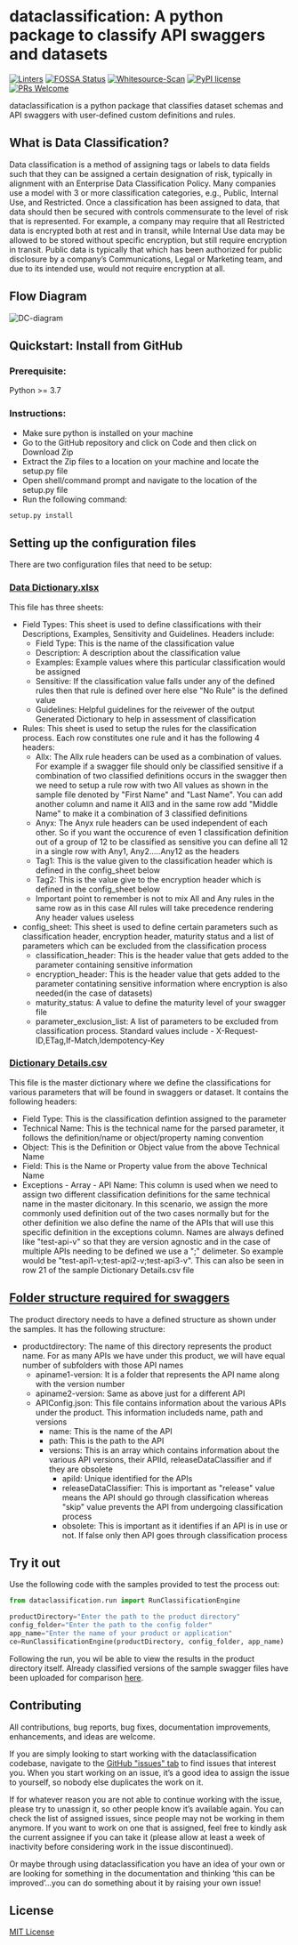 # dataclassification: A python package to classify API swaggers and datasets
[![Linters](https://github.com/fusionfabric/dataclassification/actions/workflows/linters.yml/badge.svg)](https://github.com/fusionfabric/dataclassification/actions/workflows/linters.yml)
[![FOSSA Status](https://app.fossa.com/api/projects/git%2Bgithub.com%2Ffusionfabric%2Fffdc-data-classification-engine.svg?type=shield)](https://app.fossa.com/projects/git%2Bgithub.com%2Ffusionfabric%2Fffdc-data-classification-engine?ref=badge_shield)
[![Whitesource-Scan](https://github.com/fusionfabric/dataclassification/actions/workflows/ws-scan.yml/badge.svg)](https://github.com/fusionfabric/dataclassification/actions/workflows/ws-scan.yml)
[![PyPI license](https://img.shields.io/pypi/l/ansicolortags.svg)](https://pypi.python.org/pypi/ansicolortags/)
[![PRs Welcome](https://img.shields.io/badge/PRs-welcome-brightgreen.svg?style=flat-square)](http://makeapullrequest.com)

dataclassification is a python package that classifies dataset schemas and API swaggers with user-defined custom definitions and rules.

## What is Data Classification?

Data classification is a method of assigning tags or labels to data fields such that they can be assigned a certain designation of risk, typically in alignment with an Enterprise Data Classification Policy. Many companies use a model with 3 or more classification categories, e.g., Public, Internal Use, and Restricted. Once a classification has been assigned to data, that data should then be secured with controls commensurate to the level of risk that is represented. For example, a company may require that all Restricted data is encrypted both at rest and in transit, while Internal Use data may be allowed to be stored without specific encryption, but still require encryption in transit. Public data is typically that which has been authorized for public disclosure by a company’s Communications, Legal or Marketing team, and due to its intended use, would not require encryption at all.

## Flow Diagram

![DC-diagram](https://user-images.githubusercontent.com/65346396/200917679-478724a8-1c97-4055-8401-74ca75212de5.png)

## Quickstart: Install from GitHub
### Prerequisite:
Python >= 3.7
### Instructions:
* Make sure python is installed on your machine
* Go to the GitHub repository and click on Code and then click on Download Zip
* Extract the Zip files to a location on your machine and locate the setup.py file
* Open shell/command prompt and navigate to the location of the setup.py file
* Run the following command:
```python
setup.py install
```

## Setting up the configuration files
There are two configuration files that need to be setup:
### [Data Dictionary.xlsx](https://github.com/fusionfabric/dataclassification/blob/main/samples/config_folder/Data%20Dictionary.xlsx)
This file has three sheets:
* Field Types: This sheet is used to define classifications with their Descriptions, Examples, Sensitivity and Guidelines. Headers include:
  * Field Type: This is the name of the classification value
  * Description: A description about the classification value
  * Examples: Example values where this particular classification would be assigned
  * Sensitive: If the classification value falls under any of the defined rules then that rule is defined over here else "No Rule" is the defined value
  * Guidelines: Helpful guidelines for the reivewer of the output Generated Dictionary to help in assessment of classification
* Rules: This sheet is used to setup the rules for the classification process. Each row constitutes one rule and it has the following 4 headers:
  * Allx: The Allx rule  headers can be used as a combination of values. For example if a swagger file should only be classified sensitive if a combination of two classified definitions occurs in the swagger then we need to setup a rule row with two All values as shown in the sample file denoted by "First Name" and "Last Name".
  You can add another column and name it All3 and in the same row add "Middle Name" to make it a combination of 3 classified definitions
  * Anyx: The Anyx rule headers can be used independent of each other. So if you want the occurence of even 1 classification definition out of a group of 12 to be classified as sensitive you can define all 12 in a single row with Any1, Any2.....Any12 as the headers
  * Tag1: This is the value given to the classification header which is defined in the config_sheet below
  * Tag2: This is the value give to the encryption header which is defined in the config_sheet below
  * Important point to remember is not to mix All and Any rules in the same row as in this case All rules will take precedence rendering Any header values useless
* config_sheet: This sheet is used to define certain parameters such as classification header, encryption header, maturity status and a list of parameters which can be excluded from the classification process
  * classification_header: This is the header value that gets added to the parameter containing sensitive information
  * encryption_header: This is the header value that gets added to the parameter contatining sensitive information where encryption is also needed(in the case of datasets)
  * maturity_status: A value to define the maturity level of your swagger file
  * parameter_exclusion_list: A list of parameters to be excluded from classification process. Standard values include - X-Request-ID,ETag,If-Match,Idempotency-Key
### [Dictionary Details.csv](https://github.com/fusionfabric/dataclassification/blob/main/samples/config_folder/Dictionary%20Details.csv)
This file is the master dictionary where we define the classifications for various parameters that will be found in swaggers or dataset. It contains the following headers:
* Field Type: This is the classification defintion assigned to the parameter
* Technical Name: This is the technical name for the parsed parameter, it follows the definition/name or object/property naming convention
* Object: This is the Definition or Object value from the above Technical Name
* Field: This is the Name or Property value from the above Technical Name
* Exceptions - Array - API Name: This column is used when we need to assign two different classification definitions for the same technical name in the master dicitonary. In this scenario, we assign the more commonly used definition out of the two cases normally but for the other definition we also define the name of the APIs that will use this specific definition in the exceptions column.
Names are always defined like "test-api-v" so that they are version agnostic and in the case of multiple APIs needing to be defined we use a ";" delimeter. So example would be "test-api1-v;test-api2-v;test-api3-v". This can also be seen in row 21 of the sample Dictionary Details.csv file
## [Folder structure required for swaggers](https://github.com/fusionfabric/dataclassification/tree/main/samples/productdirectory)
The product directory needs to have a defined structure as shown under the samples. It has the following structure:
* productdirectory: The name of this directory represents the product name. For as many APIs we have under this product, we will have equal number of subfolders with those API names
  * apiname1-version: It is a folder that represents the API name along with the version number
  * apiname2-version: Same as above just for a different API
  * APIConfig.json: This file contains information about the various APIs under the product. This information includeds name, path and versions
    * name: This is the name of the API
    * path: This is the path to the API
    * versions: This is an array which contains information about the various API versions, their APIId, releaseDataClassifier and if they are obsolete
      * apiId: Unique identified for the APIs
      * releaseDataClassifier: This is important as "release" value means the API should go through classification whereas "skip" value prevents the API from undergoing classification process
      * obsolete: This is important as it identifies if an API is in use or not. If false only then API goes through classification process
## Try it out
Use the following code with the samples provided to test the process out:

```python
from dataclassification.run import RunClassificationEngine

productDirectory="Enter the path to the product directory"
config_folder="Enter the path to the config folder"
app_name="Enter the name of your product or application"
ce=RunClassificationEngine(productDirectory, config_folder, app_name)
```
Following the run, you wil be able to view the results in the product directory itself. Already classified versions of the sample swagger files have been uploaded for comparison [here](https://github.com/fusionfabric/dataclassification/tree/main/samples/classified%20swaggers%20for%20reference).
## Contributing
All contributions, bug reports, bug fixes, documentation improvements, enhancements, and ideas are welcome.

If you are simply looking to start working with the dataclassification codebase, navigate to the [GitHub "issues" tab](https://github.com/fusionfabric/dataclassification/issues) to find issues that interest you. When you start working on an issue, it’s a good idea to assign the issue to yourself, so nobody else duplicates the work on it.

If for whatever reason you are not able to continue working with the issue, please try to unassign it, so other people know it’s available again. You can check the list of assigned issues, since people may not be working in them anymore.
If you want to work on one that is assigned, feel free to kindly ask the current assignee if you can take it (please allow at least a week of inactivity before considering work in the issue discontinued).

Or maybe through using dataclassification you have an idea of your own or are looking for something in the documentation and thinking ‘this can be improved’...you can do something about it by raising your own issue!

## License
[MIT License](https://github.com/fusionfabric/dataclassification/blob/main/LICENSE)
